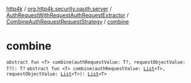 [http4k](../../../index.md) / [org.http4k.security.oauth.server](../../index.md) / [AuthRequestWithRequestAuthRequestExtractor](../index.md) / [CombineAuthRequestRequestStrategy](index.md) / [combine](./combine.md)

# combine

`abstract fun <T> combine(authRequestValue: T?, requestObjectValue: T?): T?`
`abstract fun <T> combine(authRequestValue: `[`List`](https://kotlinlang.org/api/latest/jvm/stdlib/kotlin.collections/-list/index.html)`<T>, requestObjectValue: `[`List`](https://kotlinlang.org/api/latest/jvm/stdlib/kotlin.collections/-list/index.html)`<T>): `[`List`](https://kotlinlang.org/api/latest/jvm/stdlib/kotlin.collections/-list/index.html)`<T>`